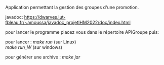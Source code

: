 Application permettant la gestion des groupes d'une promotion.  

javadoc: https://dwarves.iut-fbleau.fr/~amoussa/javadoc_projetIHM2022/doc/index.html  

pour lancer le programme placez vous dans le répertoire APIGroupe puis:  

pour lancer : *make run* (sur Linux)  
                 *make run_W* (sur windows)

pour générer une archive : _make jar_
